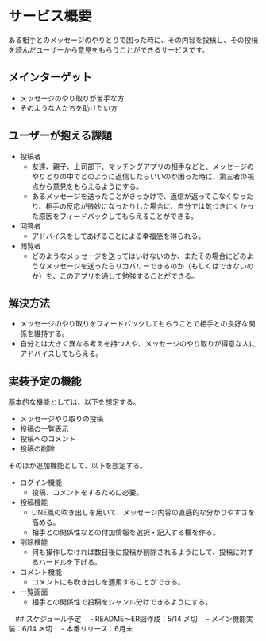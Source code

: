 # サービス概要
ある相手とのメッセージのやりとりで困った時に、その内容を投稿し、その投稿を読んだユーザーから意見をもらうことができるサービスです。

## メインターゲット
- メッセージのやり取りが苦手な方
- そのような人たちを助けたい方
## ユーザーが抱える課題
- 投稿者
  - 友達、親子、上司部下、マッチングアプリの相手などと、メッセージのやりとりの中でどのように返信したらいいのか困った時に、第三者の視点から意見をもらえるようにする。
  - あるメッセージを送ったことがきっかけで、返信が返ってこなくなったり、相手の反応が微妙になったりした場合に、自分では気づきにくかった原因をフィードバックしてもらえることができる。
- 回答者
  - アドバイスをしてあげることによる幸福感を得られる。
- 閲覧者
  - どのようなメッセージを送ってはいけないのか、またその場合にどのようなメッセージを送ったらリカバリーできるのか（もしくはできないのか）を、このアプリを通して勉強することができる。
## 解決方法
- メッセージのやり取りをフィードバックしてもらうことで相手との良好な関係を維持する。
- 自分とは大きく異なる考えを持つ人や、メッセージのやり取りが得意な人にアドバイスしてもらえる。
## 実装予定の機能
基本的な機能としては、以下を想定する。
- メッセージやり取りの投稿
- 投稿の一覧表示
- 投稿へのコメント
- 投稿の削除

そのほか追加機能として、以下を想定する。
- ログイン機能
  - 投稿、コメントをするために必要。
- 投稿機能
  - LINE風の吹き出しを用いて、メッセージ内容の直感的な分かりやすさを高める。
  - 相手との関係性などの付加情報を選択・記入する欄を作る。
- 削除機能
  - 何も操作しなければ数日後に投稿が削除されるようにして、投稿に対するハードルを下げる。
- コメント機能
  - コメントにも吹き出しを適用することができる。
- 一覧画面
  - 相手との関係性で投稿をジャンル分けできるようにする。

　## スケジュール予定
　- README〜ER図作成：5/14 〆切
　- メイン機能実装：6/14 〆切
　- 本番リリース：6月末
